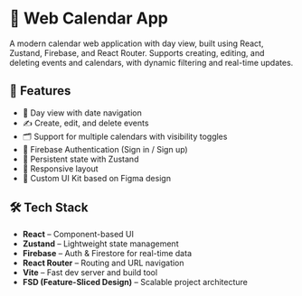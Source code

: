 # 📅 Web Calendar App

A modern calendar web application with day view, built using React, Zustand, Firebase, and React Router. Supports creating, editing, and deleting events and calendars, with dynamic filtering and real-time updates.

## 🚀 Features

- 📆 Day view with date navigation
- ✍️ Create, edit, and delete events
- 🗂️ Support for multiple calendars with visibility toggles
- 🔐 Firebase Authentication (Sign in / Sign up)
- 💾 Persistent state with Zustand
- 📱 Responsive layout
- 🎨 Custom UI Kit based on Figma design

## 🛠️ Tech Stack

- **React** – Component-based UI
- **Zustand** – Lightweight state management
- **Firebase** – Auth & Firestore for real-time data
- **React Router** – Routing and URL navigation
- **Vite** – Fast dev server and build tool
- **FSD (Feature-Sliced Design)** – Scalable project architecture


